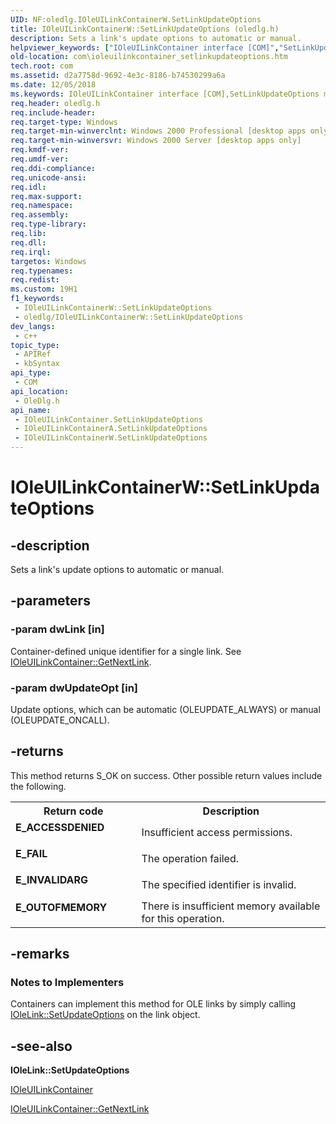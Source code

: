 ```yaml
---
UID: NF:oledlg.IOleUILinkContainerW.SetLinkUpdateOptions
title: IOleUILinkContainerW::SetLinkUpdateOptions (oledlg.h)
description: Sets a link's update options to automatic or manual.
helpviewer_keywords: ["IOleUILinkContainer interface [COM]","SetLinkUpdateOptions method","IOleUILinkContainer::SetLinkUpdateOptions","IOleUILinkContainerA interface [COM]","SetLinkUpdateOptions method","IOleUILinkContainerA::SetLinkUpdateOptions","IOleUILinkContainerW interface [COM]","SetLinkUpdateOptions method","IOleUILinkContainerW.SetLinkUpdateOptions","IOleUILinkContainerW::SetLinkUpdateOptions","SetLinkUpdateOptions","SetLinkUpdateOptions method [COM]","SetLinkUpdateOptions method [COM]","IOleUILinkContainer interface","SetLinkUpdateOptions method [COM]","IOleUILinkContainerA interface","SetLinkUpdateOptions method [COM]","IOleUILinkContainerW interface","_ole_IOleUILinkContainer_SetLinkUpdateOptions","com.ioleuilinkcontainer_setlinkupdateoptions","oledlg/IOleUILinkContainer::SetLinkUpdateOptions","oledlg/IOleUILinkContainerA::SetLinkUpdateOptions","oledlg/IOleUILinkContainerW::SetLinkUpdateOptions"]
old-location: com\ioleuilinkcontainer_setlinkupdateoptions.htm
tech.root: com
ms.assetid: d2a7758d-9692-4e3c-8186-b74530299a6a
ms.date: 12/05/2018
ms.keywords: IOleUILinkContainer interface [COM],SetLinkUpdateOptions method, IOleUILinkContainer::SetLinkUpdateOptions, IOleUILinkContainerA interface [COM],SetLinkUpdateOptions method, IOleUILinkContainerA::SetLinkUpdateOptions, IOleUILinkContainerW interface [COM],SetLinkUpdateOptions method, IOleUILinkContainerW.SetLinkUpdateOptions, IOleUILinkContainerW::SetLinkUpdateOptions, SetLinkUpdateOptions, SetLinkUpdateOptions method [COM], SetLinkUpdateOptions method [COM],IOleUILinkContainer interface, SetLinkUpdateOptions method [COM],IOleUILinkContainerA interface, SetLinkUpdateOptions method [COM],IOleUILinkContainerW interface, _ole_IOleUILinkContainer_SetLinkUpdateOptions, com.ioleuilinkcontainer_setlinkupdateoptions, oledlg/IOleUILinkContainer::SetLinkUpdateOptions, oledlg/IOleUILinkContainerA::SetLinkUpdateOptions, oledlg/IOleUILinkContainerW::SetLinkUpdateOptions
req.header: oledlg.h
req.include-header: 
req.target-type: Windows
req.target-min-winverclnt: Windows 2000 Professional [desktop apps only]
req.target-min-winversvr: Windows 2000 Server [desktop apps only]
req.kmdf-ver: 
req.umdf-ver: 
req.ddi-compliance: 
req.unicode-ansi: 
req.idl: 
req.max-support: 
req.namespace: 
req.assembly: 
req.type-library: 
req.lib: 
req.dll: 
req.irql: 
targetos: Windows
req.typenames: 
req.redist: 
ms.custom: 19H1
f1_keywords:
 - IOleUILinkContainerW::SetLinkUpdateOptions
 - oledlg/IOleUILinkContainerW::SetLinkUpdateOptions
dev_langs:
 - c++
topic_type:
 - APIRef
 - kbSyntax
api_type:
 - COM
api_location:
 - OleDlg.h
api_name:
 - IOleUILinkContainer.SetLinkUpdateOptions
 - IOleUILinkContainerA.SetLinkUpdateOptions
 - IOleUILinkContainerW.SetLinkUpdateOptions
---
```


# IOleUILinkContainerW::SetLinkUpdateOptions


## -description

Sets a link's update options to automatic or manual.

## -parameters

### -param dwLink [in]

Container-defined unique identifier for a single link. See <a href="https://docs.microsoft.com/windows/desktop/api/oledlg/nf-oledlg-ioleuilinkcontainera-getnextlink">IOleUILinkContainer::GetNextLink</a>.

### -param dwUpdateOpt [in]

Update options, which can be automatic (OLEUPDATE_ALWAYS) or manual (OLEUPDATE_ONCALL).

## -returns

This method returns S_OK on success. Other possible return values include the following.

<table>
<tr>
<th>Return code</th>
<th>Description</th>
</tr>
<tr>
<td width="40%">
<dl>
<dt><b>E_ACCESSDENIED</b></dt>
</dl>
</td>
<td width="60%">
Insufficient access permissions.

</td>
</tr>
<tr>
<td width="40%">
<dl>
<dt><b>E_FAIL</b></dt>
</dl>
</td>
<td width="60%">
The operation failed.

</td>
</tr>
<tr>
<td width="40%">
<dl>
<dt><b>E_INVALIDARG</b></dt>
</dl>
</td>
<td width="60%">
The specified identifier is invalid.

</td>
</tr>
<tr>
<td width="40%">
<dl>
<dt><b>E_OUTOFMEMORY</b></dt>
</dl>
</td>
<td width="60%">
There is insufficient memory available for this operation.

</td>
</tr>
</table>

## -remarks

<h3><a id="Notes_to_Implementers"></a><a id="notes_to_implementers"></a><a id="NOTES_TO_IMPLEMENTERS"></a>Notes to Implementers</h3>
Containers can implement this method for OLE links by simply calling <a href="https://docs.microsoft.com/windows/desktop/api/oleidl/nf-oleidl-iolelink-setupdateoptions">IOleLink::SetUpdateOptions</a> on the link object.

## -see-also

<b>IOleLink::SetUpdateOptions</b>



<a href="https://docs.microsoft.com/windows/desktop/api/oledlg/nn-oledlg-ioleuilinkcontainera">IOleUILinkContainer</a>



<a href="https://docs.microsoft.com/windows/desktop/api/oledlg/nf-oledlg-ioleuilinkcontainera-getnextlink">IOleUILinkContainer::GetNextLink</a>

